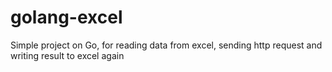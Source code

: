# golang-excel
Simple project on Go, for reading data from excel, sending http request and writing result to excel again 
